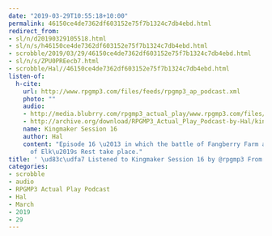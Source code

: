 ```yaml
---
date: "2019-03-29T10:55:18+10:00"
permalink: 46150ce4de7362df603152e75f7b1324c7db4ebd.html
redirect_from:
- sl/n/d20190329105518.html
- sl/n/s/h46150ce4de7362df603152e75f7b1324c7db4ebd.html
- scrobble/2019/03/29/46150ce4de7362df603152e75f7b1324c7db4ebd.html
- sl/n/s/ZPU0PREecb7.html
- scrobble/Hal//46150ce4de7362df603152e75f7b1324c7db4ebd.html
listen-of:
  h-cite:
    url: http://www.rpgmp3.com/files/feeds/rpgmp3_ap_podcast.xml
    photo: ""
    audio:
    - http://media.blubrry.com/rpgmp3_actual_play/www.rpgmp3.com/files/game_recordings/Sugar_Fuelled_Gamers/kingmaker_session_16.mp3
    - http://archive.org/download/RPGMP3_Actual_Play_Podcast-by-Hal/kingmaker_session_16.mp3
    name: Kingmaker Session 16
    author: Hal
    content: "Episode 16 \u2013 in which the battle of Fangberry Farm and the battle
      of Elk\u2019s Rest take place."
title: ' \ud83c\udfa7 Listened to Kingmaker Session 16 by @rpgmp3 From #RPGMP3ActualPlayPodcast'
categories:
- scrobble
- audio
- RPGMP3 Actual Play Podcast
- Hal
- March
- 2019
- 29
---
```

